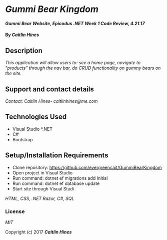 # _Gummi Bear Kingdom_

#### _Gummi Bear Website, Epicodus .NET Week 1 Code Review, 4.21.17_

#### By _**Caitlin Hines**_

## Description

_This application will allow users to: see a home page, navigate to "products" through the nav bar, do CRUD functionality on gummy bears on the site._


## Support and contact details

_Contact: Caitlin Hines- caitlinhines@me.com_

## Technologies Used
* Visual Studio
*.NET
* C#
* Bootstrap

## Setup/Installation Requirements

* Clone repository: https://github.com/evergreencait/GummiBearKingdom
* Open project in Visual Studio
* Run command: dotnet ef migrations add Initial
* Run command: dotnet ef database update
* Start site through Visual Studi

_HTML, CSS, .NET Razor, C#, SQL_

### License

*MIT*

Copyright (c) 2017 **_Caitlin Hines_**
